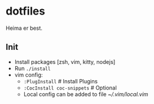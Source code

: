 # dotfiles

Heima er best.

## Init

* Install packages [zsh, vim, kitty, nodejs]
* Run `./install`
* vim config:
    * `:PlugInstall` # Install Plugins
    * `:CocInstall coc-snippets` # Optional
    * Local config can be added to file _~/.vim/local.vim_

